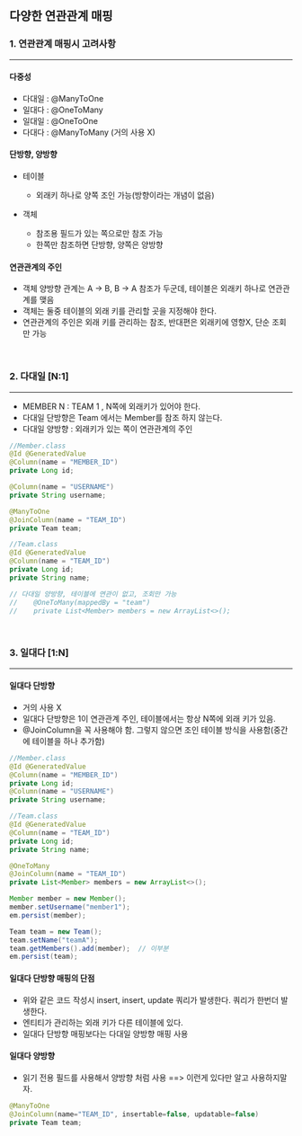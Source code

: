## 다양한 연관관계 매핑

### 1. 연관관계 매핑시 고려사항 
___
#### 다중성
- 다대일 : @ManyToOne
- 일대다 : @OneToMany
- 일대일 : @OneToOne
- 다대다 : @ManyToMany (거의 사용 X)

#### 단방향, 양방향
- 테이블
    - 외래키 하나로 양쪽 조인 가능(방향이라는 개념이 없음)
    
- 객체
    - 참조용 필드가 있는 쪽으로만 참조 가능
    - 한쪽만 참조하면 단방향, 양쪽은 양방향
  
#### 연관관계의 주인
- 객체 양방향 관계는 A -> B, B -> A 참조가 두군데, 테이블은 외래키 하나로 연관관계를 맺음
- 객체는 둘중 테이블의 외래 키를 관리할 곳을 지정해야 한다.
- 연관관계의 주인은 외래 키를 관리하는 참조, 반대편은 외래키에 영향X, 단순 조회만 가능

<br>

### 2. 다대일 [N:1]
___
- MEMBER N : TEAM 1 , N쪽에 외래키가 있어야 한다.
- 다대일 단방향은 Team 에서는 Member를 참조 하지 않는다.
- 다대일 양방향 : 외래키가 있는 쪽이 연관관계의 주인 
```java
//Member.class
@Id @GeneratedValue
@Column(name = "MEMBER_ID")
private Long id;

@Column(name = "USERNAME")
private String username;

@ManyToOne
@JoinColumn(name = "TEAM_ID")
private Team team;

//Team.class
@Id @GeneratedValue
@Column(name = "TEAM_ID")
private Long id;
private String name;

// 다대일 양방향, 테이블에 연관이 없고, 조회만 가능 
//    @OneToMany(mappedBy = "team")
//    private List<Member> members = new ArrayList<>();
```

<br>

### 3. 일대다 [1:N]
___
#### 일대다 단방향
- 거의 사용 X
- 일대다 단방향은 1이 연관관계 주인, 테이블에서는 항상 N쪽에 외래 키가 있음.
- @JoinColumn을 꼭 사용해야 함. 그렇지 않으면 조인 테이블 방식을 사용함(중간에 테이블을 하나 추가함)
```java
//Member.class
@Id @GeneratedValue
@Column(name = "MEMBER_ID")
private Long id;
@Column(name = "USERNAME")
private String username;

//Team.class
@Id @GeneratedValue
@Column(name = "TEAM_ID")
private Long id;
private String name;

@OneToMany
@JoinColumn(name = "TEAM_ID")
private List<Member> members = new ArrayList<>();
```
```java
Member member = new Member();
member.setUsername("member1");
em.persist(member);

Team team = new Team();
team.setName("teamA");
team.getMembers().add(member);  // 이부분
em.persist(team);
```
#### 일대다 단방향 매핑의 단점
- 위와 같은 코드 작성시 insert, insert, update 쿼리가 발생한다. 쿼리가 한번더 발생한다.
- 엔티티가 관리하는 외래 키가 다른 테이블에 있다.
- 일대다 단방향 매핑보다는 다대일 양방향 매핑 사용

#### 일대다 양방향
- 읽기 전용 필드를 사용해서 양방향 처럼 사용 ==> 이런게 있다만 알고 사용하지말자.
```java
@ManyToOne
@JoinColumn(name="TEAM_ID", insertable=false, updatable=false)
private Team team;
```

